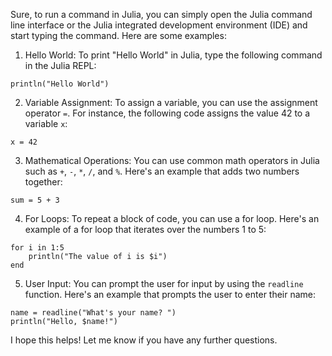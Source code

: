 Sure, to run a command in Julia, you can simply open the Julia command line interface or the Julia integrated development environment (IDE) and start typing the command. Here are some examples:

1. Hello World: To print "Hello World" in Julia, type the following command in the Julia REPL:

```
println("Hello World")
```

2. Variable Assignment: To assign a variable, you can use the assignment operator `=`. For instance, the following code assigns the value 42 to a variable `x`:

```
x = 42
```

3. Mathematical Operations: You can use common math operators in Julia such as `+`, `-`, `*`, `/`, and `%`. Here's an example that adds two numbers together:

```
sum = 5 + 3
```

4. For Loops: To repeat a block of code, you can use a for loop. Here's an example of a for loop that iterates over the numbers 1 to 5:

```
for i in 1:5
    println("The value of i is $i")
end
```

5. User Input: You can prompt the user for input by using the `readline` function. Here's an example that prompts the user to enter their name:

```
name = readline("What's your name? ")
println("Hello, $name!")
```

I hope this helps! Let me know if you have any further questions.